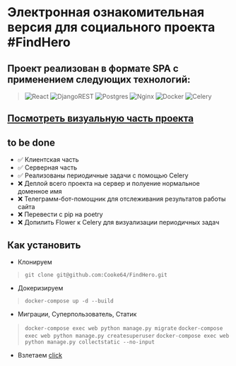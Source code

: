 # Электронная ознакомительная версия для социального проекта #FindHero

## Проект реализован в формате SPA с применением следующих технологий:
> ![React](https://img.shields.io/badge/react-%2320232a.svg?style=for-the-badge&logo=react&logoColor=%2361DAFB)
> ![DjangoREST](https://img.shields.io/badge/DJANGO-REST-ff1709?style=for-the-badge&logo=django&logoColor=white&color=ff1709&labelColor=gray)
> ![Postgres](https://img.shields.io/badge/postgres-%23316192.svg?style=for-the-badge&logo=postgresql&logoColor=white)
> ![Nginx](https://img.shields.io/badge/nginx-%23009639.svg?style=for-the-badge&logo=nginx&logoColor=white)
> ![Docker](https://img.shields.io/badge/docker-%230db7ed.svg?style=for-the-badge&logo=docker&logoColor=white)
> ![Celery](https://a11ybadges.com/badge?logo=celery)

## [Посмотреть визуальную часть проекта](https://findhero.netlify.app/)

## to be done
- :white_check_mark: Клиентская часть
- :white_check_mark: Серверная часть
- :white_check_mark: Реализованы периодичные задачи с помощью Celery
- ❌ Деплой всего проекта на сервер и полуение нормальное доменное имя
- ❌ Телеграмм-бот-помощник для отслеживания результатов работы сайта
- ❌ Перевести с pip на poetry
- ❌ Допилить Flower к Celery для визуализации периодичных задач

## Как установить
- Клонируем
> ``` git clone git@github.com:Cooke64/FindHero.git ```
- Докеризируем
> ``` docker-compose up -d --build ```
- Миграции, Суперпользователь, Статик
>```docker-compose exec web python manage.py migrate```
>```docker-compose exec web python manage.py createsuperuser```
>```docker-compose exec web python manage.py collectstatic --no-input```
- Взлетаем
[click](http://localhost:3000/)
